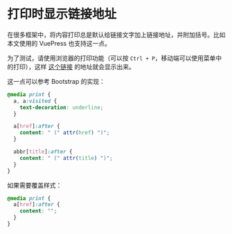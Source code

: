# 打印时显示链接地址

在很多框架中，将内容打印总是默认给链接文字加上链接地址，并附加括号。比如本文使用的 VuePress 也支持这一点。

为了测试，请使用浏览器的打印功能（可以按 `Ctrl + P`，移动端可以使用菜单中的打印），这样 [这个链接](https://blog.alexsun.top/) 的地址就会显示出来。

这一点可以参考 Bootstrap 的实现：

```css
@media print {
  a, a:visited {
    text-decoration: underline;
  }

  a[href]:after {
    content: " (" attr(href) ")";
  }

  abbr[title]:after {
    content: " (" attr(title) ")";
  }
}
```

如果需要覆盖样式：

```css
@media print {
  a[href]:after {
    content: "";
  }
}
```
